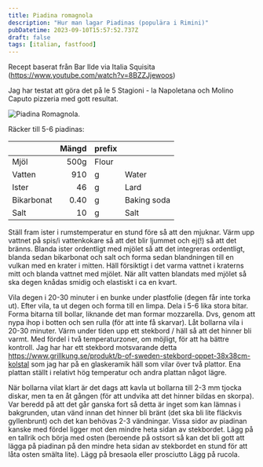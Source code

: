 ```yaml
---
title: Piadina romagnola
description: "Hur man lagar Piadinas (populära i Rimini)"
pubDatetime: 2023-09-10T15:57:52.737Z
draft: false
tags: [italian, fastfood]
---
```

Recept baserat från Bar Ilde via Italia Squisita (https://www.youtube.com/watch?v=8BZZJjewoos)

Jag har testat att göra det på le 5 Stagioni - la Napoletana och Molino Caputo pizzeria med gott resultat.

<img src="/assets/piadina_romagna.jpg" alt="Piadina Romagnola.">

Räcker till 5-6 piadinas:


|  |Mängd| prefix |  |
|--|--:|--|--|
|Mjöl|500g|Flour
|Vatten|910|g|Water|
|Ister|46|g|Lard|
|Bikarbonat|0.40|g|Baking soda|
|Salt| 10|g|Salt|


Ställ fram ister i rumstemperatur en stund före så att den mjuknar.
Värm upp vattnet på spis/i vattenkokare så att det blir ljummet och ej(!) så att det bränns.
Blanda ister ordentligt med mjölet så att det integreras ordentligt, blanda sedan bikarbonat och salt och forma sedan blandningen till en vulkan med en krater i mitten.
Häll försiktigt i det varma vattnet i kraterns mitt och blanda vattnet med mjölet.
När allt vatten blandats med mjölet så ska degen knådas smidig och elastiskt i ca en kvart.

Vila degen i 20-30 minuter i en bunke under plastfolie (degen får inte torka ut).
Efter vila, ta ut degen och forma till en limpa. Dela i 5-6 lika stora bitar.
Forma bitarna till bollar, liknande det man formar mozzarella. Dvs, genom att nypa ihop i botten och sen rulla (för att inte få skarvar).
Låt bollarna vila i 20-30 minuter. 
Värm under tiden upp ett stekbord / häll så att det hinner bli varmt. Med fördel i två temperaturzoner, om möjligt, för att ha bättre kontroll. Jag har har ett stekbord motsvarande detta https://www.grillkung.se/produkt/b-of-sweden-stekbord-oppet-38x38cm-kolstal som jag har på en glaskeramik häll som vilar över två plattor. Ena plattan ställt i relativt hög temperatur och andra plattan något lägre.

När bollarna vilat klart är det dags att kavla ut bollarna till 2-3 mm tjocka diskar, men ta en åt gången (för att undvika att det hinner bildas en skorpa).
Var beredd på att det går ganska fort så detta är inget som kan lämnas i bakgrunden, utan vänd innan det hinner bli bränt (det ska bli lite fläckvis gyllenbrunt) och det kan behövas 2-3 vändningar. Vissa sidor av piadinan kanske med fördel ligger mot den mindre heta sidan av stekbordet.
Lägg på en tallrik och börja med osten (beroende på ostsort så kan det bli gott att lägga på piadinan på den mindre heta sidan av stekbordet en stund för att låta osten smälta lite).
Lägg på bresaola eller prosciutto
Lägg på rucola.